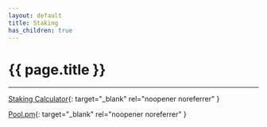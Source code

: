 ```yaml
---
layout: default
title: Staking
has_children: true
---
```


# {{ page.title }}

---

[Staking Calculator](https://testnets.cardano.org/en/cardano/tools/staking-calculator/){: target="_blank" rel="noopener noreferrer" }

[Pool.pm](https://pool.pm/){: target="_blank" rel="noopener noreferrer" }
